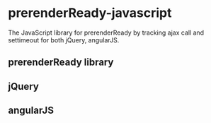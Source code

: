 # prerenderReady-javascript
The JavaScript library for prerenderReady by tracking ajax call and settimeout for both jQuery, angularJS.

## prerenderReady library

## jQuery


## angularJS


